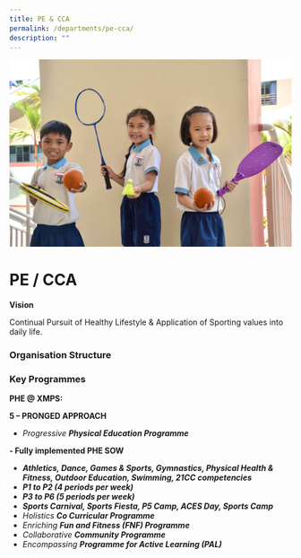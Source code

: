 ```yaml
---
title: PE & CCA
permalink: /departments/pe-cca/
description: ""
---
```

![](/images/Department%20Pics/pe%20dept.JPG)

# **PE / CCA**

**Vision**

Continual Pursuit of Healthy Lifestyle & Application of Sporting values into daily life.

### Organisation Structure



### **Key Programmes**

**PHE @ XMPS:**

**5 – PRONGED APPROACH**

*   _Progressive **Physical Education Programme**_

**- Fully implemented PHE SOW**

*   **_Athletics, Dance, Games & Sports, Gymnastics, Physical Health & Fitness, Outdoor Education, Swimming, 21CC competencies_**
*   **_P1 to P2 (4 periods per week)_**
*   **_P3 to P6 (5 periods per week)_**
*   **_Sports Carnival, Sports Fiesta, P5 Camp, ACES Day, Sports Camp_**
*   _Holistics **Co Curricular Programme**_
*   _Enriching **Fun and Fitness (FNF) Programme**_
*   _Collaborative **Community Programme**_
*   _Encompassing **Programme for Active Learning (PAL)**_